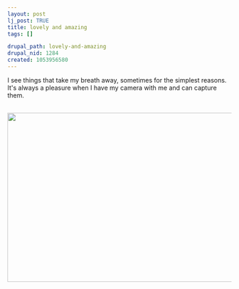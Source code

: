 ```yaml
--- 
layout: post
lj_post: TRUE
title: lovely and amazing
tags: []

drupal_path: lovely-and-amazing
drupal_nid: 1284
created: 1053956580
---
```

I see things that take my breath away, sometimes for the simplest reasons. It's always a pleasure when I have my camera with me and can capture them.
<br clear="all"><br><center><img src="/files/lj-photos/support.jpg" width=570 height=380 alt="" align="bottom"></center>
